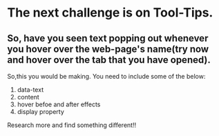 # The next challenge is on Tool-Tips.
## So, have you seen text popping out whenever you hover over the web-page's name(try now and hover over the tab that you have opened).

So,this you would be making. You need to include some of the below:
1. data-text
2. content
3. hover befoe and after effects
4. display property

Research more and find something different!!
